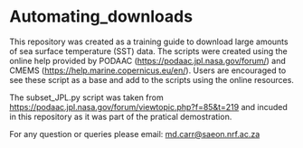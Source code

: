 # Automating_downloads

This repository was created as a training guide to download large amounts of sea surface temperature (SST) data. The scripts were created using the online help provided by PODAAC (https://podaac.jpl.nasa.gov/forum/) and CMEMS (https://help.marine.copernicus.eu/en/). Users are encouraged to see these script as a base and add to the scripts using the online resources. 

The subset_JPL.py script was taken from https://podaac.jpl.nasa.gov/forum/viewtopic.php?f=85&t=219 and incuded in this repository as it was part of the pratical demostration. 

For any question or queries please email: md.carr@saeon.nrf.ac.za
